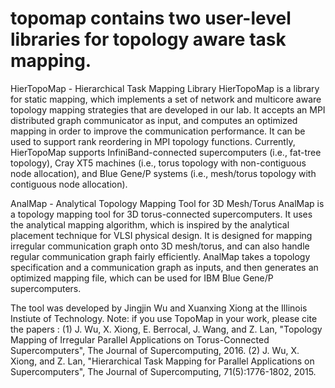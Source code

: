# topomap contains two user-level libraries for topology aware task mapping. 
HierTopoMap - Hierarchical Task Mapping Library
HierTopoMap is a library for static mapping, which implements a set of network and multicore aware topology mapping strategies that are developed in our lab. It accepts an MPI distributed graph communicator as input, and computes an optimized mapping in order to improve the communication performance. It can be used to support rank reordering in MPI topology functions. Currently, HierTopoMap supports InfiniBand-connected supercomputers (i.e., fat-tree topology), Cray XT5 machines (i.e., torus topology with non-contiguous node allocation), and Blue Gene/P systems (i.e., mesh/torus topology with contiguous node allocation).

AnalMap - Analytical Topology Mapping Tool for 3D Mesh/Torus
AnalMap is a topology mapping tool for 3D torus-connected supercomputers. It uses the analytical mapping algorithm, which is inspired by the analytical placement technique for VLSI physical design. It is designed for mapping irregular communication graph onto 3D mesh/torus, and can also handle regular communication graph fairly efficiently. AnalMap takes a topology specification and a communication graph as inputs, and then generates an optimized mapping file, which can be used for IBM Blue Gene/P supercomputers.

The tool was developed by Jingjin Wu and Xuanxing Xiong at the Illinois Instiute of Technology. Note: if you use TopoMap in your work, please cite the papers : (1) J. Wu, X. Xiong, E. Berrocal, J. Wang, and Z. Lan, "Topology Mapping of Irregular Parallel Applications on Torus-Connected Supercomputers", The Journal of Supercomputing, 2016. (2) J. Wu, X. Xiong, and Z. Lan, "Hierarchical Task Mapping for Parallel Applications on Supercomputers", The Journal of Supercomputing, 71(5):1776-1802, 2015.

